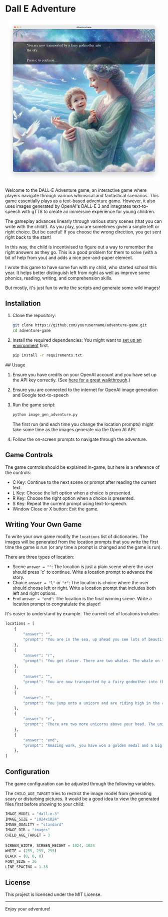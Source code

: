 # Dall E Adventure

![Screenshot of Dall E Adventure game showing a fairy godmother](dalle-adventure-game-screenshot.jpg)

Welcome to the DALL-E Adventure game, an interactive game where players navigate through various whimsical and fantastical scenarios. This game essentially plays as a text-based adventure game. However, it also uses images generated by OpenAI's DALL-E 3 and integrates text-to-speech with gTTS to create an immersive experience for young children.

The gameplay advances linearly through various story scenes (that you can write with the child!). As you play, you are sometimes given a simple left or right choice. But be careful! If you choose the wrong direction, you get sent right back to the start!

In this way, the child is incentivised to figure out a way to remember the right answers as they go. This is a good problem for them to solve (with a bit of help from you) and adds a nice pen-and-paper element.

I wrote this game to have some fun with my child, who started school this year. It helps better distinguish left from right as well as improve some phonics, reading, writing, and comprehension skills.

But mostly, it's just fun to write the scripts and generate some wild images!

## Installation

1. Clone the repository:
    ```sh
    git clone https://github.com/yourusername/adventure-game.git
    cd adventure-game
    ```

2. Install the required dependencies:
    You might want to [set up an environment](https://docs.python.org/3/library/venv.html) first.
    ```sh
    pip install -r requirements.txt

## Usage

1. Ensure you have credits on your OpenAI account and you have set up the API key correctly. (See [here for a great walkthrough](https://platform.openai.com/docs/quickstart).)

2. Ensure you are connected to the internet for OpenAI image generation and Google text-to-speech

3. Run the game script:
    ```sh
    python image_gen_adventure.py
    ```
    The first run (and each time you change the location prompts) might take some time as the images generate via the Open AI API.

4. Follow the on-screen prompts to navigate through the adventure.

## Game Controls
The game controls should be explained in-game, but here is a reference of the controls:

- C Key: Continue to the next scene or prompt after reading the current text.
- L Key: Choose the left option when a choice is presented.
- R Key: Choose the right option when a choice is presented.
- S Key: Repeat the current prompt using text-to-speech.
- Window Close or X button: Exit the game.

## Writing Your Own Game

To write your own game modify the `locations` list of dictionaries. The images will be generated from the location prompts that you write the first time the game is run (or any time a prompt is changed and the game is run).

There are three types of location:

- Scene `answer = ""`: The location is just a plain scene where the user should press 'c' to continue. Write a location prompt to advance the story.
- Choice `answer = "l"` or `"r"`: The location is choice where the user should choose left or right. Write a location prompt that includes both left and right options.
- End `answer = "end"`: The location is the final winning scene. Write a location prompt to congratulate the player!

It's easier to understand by example. The current set of locations includes:

```python
locations = [
    {
        "answer": "",
        "prompt": "You are in the sea, up ahead you see lots of beautiful whales swimming.",
    },
    {
        "answer": "r",
        "prompt": "You get closer. There are two whales. The whale on the left is a humpback whale with skateboards. The whale on the right is a blue whale with roller skates. Which whale do you want to ride?",
    },
    {
        "answer": "",
        "prompt": "You are now transported by a fairy godmother into the sky.",
    },
    {
        "answer": "",
        "prompt": "You jump onto a unicorn and are riding high in the clouds.",
    },
    {
        "answer": "r",
        "prompt": "There are two more unicorns above your head. The unicorn on the left is covered with unicorn dust. The unicorn on the right is covered with wee wee and poo poo. Which unicorn do you choose?",
    },
    {
        "answer": "end",
        "prompt": "Amazing work, you have won a golden medal and a big enormous rainbow lollipop with silver and gold. I hope you will play again. Goodbye.",
    },
]
```

## Configuration

The game configuration can be adjusted through the following variables.

The `CHILD_AGE_TARGET` tries to restrict the image model from generating scary or disturbing pictures. It would be a good idea to view the generated files first before showing to your child:

```python
IMAGE_MODEL = "dall-e-3"
IMAGE_SIZE = "1024x1024"
IMAGE_QUALITY = "standard"
IMAGE_DIR = "images"
CHILD_AGE_TARGET = 3

SCREEN_WIDTH, SCREEN_HEIGHT = 1024, 1024
WHITE = (255, 255, 255)
BLACK = (0, 0, 0)
FONT_SIZE = 26
LINE_SPACING = 1.38
```

## License

This project is licensed under the MIT License.

---

Enjoy your adventure!